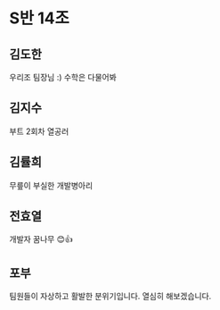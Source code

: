 # S반 14조

## 김도한
우리조 팀장님 :) 수학은 다물어봐
## 김지수
부트 2회차 열공러 
## 김률희
무릎이 부실한 개발병아리
## 전효열
개발자 꿈나무 😊👍

## 포부
팀원들이 자상하고 활발한 분위기입니다.
열심히 해보겠습니다.
